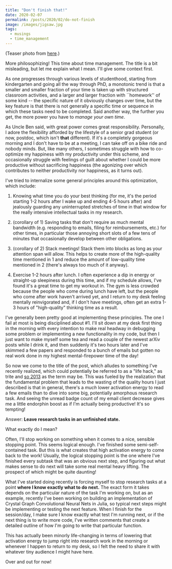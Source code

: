 ```yaml
---
title: "Don't finish that!"
date: 2020-02-07
permalink: /posts/2020/02/do-not-finish
image: /images/jigsaw.jpg
tags:
  - musings
  - time_management
---
```


(Teaser photo from [here](https://www.freepik.com/free-photo/jigsaw-puzzle-with-missing-piece-missing-puzzle-pieces_5469652.htm).)

More philosophizing! This time about time management. The title is a bit misleading, but let me explain what I mean. I'll give some context first.

As one progresses through various levels of studenthood, starting from kindergarten and going all the way through PhD, a monotonic trend is that a smaller and smaller fraction of your time is taken up with structured classroom activities, and a larger and larger fraction with ``homework'' of some kind -- the specific nature of it obviously changes over time, but the key feature is that there is not generally a specific time or sequence in which these tasks need to be completed. Said another way, the further you get, the more power you have to _manage your own time_.

As Uncle Ben said, with great power comes great responsibility. Personally, I adore the flexibility afforded by the lifestyle of a senior grad student (or now, postdoc, which isn't **that** different). If it's a completely gorgeous morning and I don't have to be at a meeting, I can take off on a bike ride and nobody minds. But, like many others, I sometimes struggle with how to co-optimize my happiness with my productivity under this scheme, and occasionally struggle with feelings of guilt about whether I could be more productive without sacrificing happiness (the agonizing over which contributes to neither productivity nor happiness, as it turns out).

I've tried to internalize some general principles around this optimization, which include:

1. Knowing what time you do your best thinking (for me, it's the period starting 1-2 hours after I wake up and ending 4-5 hours after) and jealously guarding any uninterrupted stretches of time in that window for the really intensive intellectual tasks in my research.

2. (corollary of 1) Saving tasks that don't require as much mental bandwidth (e.g. responding to emails, filing for reimbursements, etc.) for other times, in particular those annoying short slots of a few tens of minutes that occasionally develop between other obligations.

3. (corollary of 2) Stack meetings! Stack them into blocks as long as your attention span will allow. This helps to create more of the high-quality time mentioned in 1 and reduce the amount of low-quality time mentioned in 2 (there's always too much of it anyway).

4. Exercise 1-2 hours after lunch. I often experience a dip in energy or straight-up sleepiness during this time, and if my schedule allows, I've found it's a great time to get my workout in. The gym is less crowded because the people who come during lunch have left, but the people who come after work haven't arrived yet, and I return to my desk feeling mentally reinvigorated and, if I don't have meetings, often get an extra 1-3 hours of "high-quality" thinking time as a result.

I've generally been pretty good at implementing these principles. The one I fail at most is being disciplined about #1. I'll sit down at my desk first thing in the morning with every intention to make real headway in debugging some problem or implementing a new functionality in my code, but then I just want to make myself some tea and read a couple of the newest arXiv posts while I drink it, and then suddenly it's two hours later and I've skimmed a few papers and responded to a bunch of emails but gotten no real work done in my highest mental-firepower time of the day!

So now we come to the title of the post, which alludes to something I've recently realized, which could potentially be referred to as a "life hack," as trite and [so 2013](https://trends.google.com/trends/explore?date=all&geo=US&q=life%20hack) as the term may be. This was fueled by the realization that the fundamental problem that leads to the wasting of the quality hours I just described is that in general, there's a _much_ lower activation energy to read a few emails than to dive into some big, potentially amorphous research task. And seeing the unread badge count of my email client decrease gives me a little endorphin boost as if I'm actually being productive! It's so tempting!

Answer: **Leave research tasks in an unfinished state.**

What exactly do I mean?

Often, I'll stop working on something when it comes to a nice, sensible stopping point. This seems logical enough. I've finished some semi-self-contained task. But this is what creates that high activation energy to come back to the work! Usually, the logical stopping point is the one where I've finished every subtask that was an obvious next step, and figuring out what makes sense to do next will take some real mental heavy lifting. The prospect of which might be quite daunting!

What I've started doing recently is forcing myself to stop research tasks at a point **where I know exactly what to do next.** The exact form it takes depends on the particular nature of the task I'm working on, but as an example, recently I've been working on building an implementation of Crystal Graph Convolutional Neural Nets in Julia, so typical next steps might be implementing or testing the next feature. When I finish for the session/day, I make sure I know exactly what test I'm running next, or if the next thing is to write more code, I've written comments that create a detailed outline of how I'm going to write that particular function.

This has actually been minorly life-changing in terms of lowering that activation energy to jump right into research work in the morning or whenever I happen to return to my desk, so I felt the need to share it with whatever tiny audience I might have here.

Over and out for now!